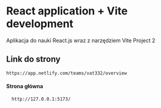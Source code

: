 # React application + Vite development

Aplikacja do nauki React.js wraz z narzędziem Vite
Project 2

## Link do strony
`https://app.netlify.com/teams/vat332/overview`
#### Strona główna

```http
  http://127.0.0.1:5173/
```


